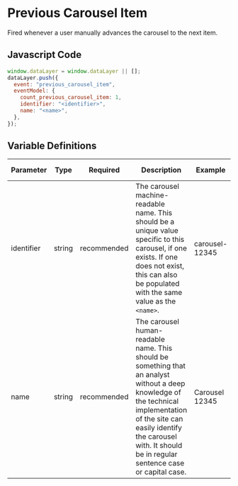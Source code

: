 # Previous Carousel Item

Fired whenever a user manually advances the carousel to the next item.

## Javascript Code

```js
window.dataLayer = window.dataLayer || [];
dataLayer.push({
  event: "previous_carousel_item",
  eventModel: {
    count_previous_carousel_item: 1,
    identifier: "<identifier>",
    name: "<name>",
  },
});
```

## Variable Definitions

|Parameter|Type|Required|Description|Example|Pattern|Min Length|Max Length|
| --- | --- | --- | --- | --- | --- | --- | --- |
|identifier|string|recommended|The carousel machine-readable name. This should be a unique value specific to this carousel, if one exists. If one does not exist, this can also be populated with the same value as the `<name>`.|carousel-12345|
|name|string|recommended|The carousel human-readable name. This should be something that an analyst without a deep knowledge of the technical implementation of the site can easily identify the carousel with. It should be in regular sentence case or capital case.|Carousel 12345|